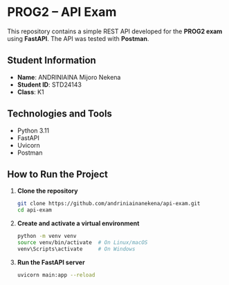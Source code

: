 # PROG2 – API Exam

This repository contains a simple REST API developed for the **PROG2 exam** using **FastAPI**. The API was tested with **Postman**.

## Student Information

- **Name**: ANDRINIAINA Mijoro Nekena 
- **Student ID**: STD24143
- **Class**: K1

## Technologies and Tools

- Python 3.11
- FastAPI
- Uvicorn
- Postman


## How to Run the Project

1. **Clone the repository**

   ```bash
   git clone https://github.com/andriniainanekena/api-exam.git
   cd api-exam
   ```

2. **Create and activate a virtual environment**

   ```bash
   python -m venv venv
   source venv/bin/activate  # On Linux/macOS
   venv\Scripts\activate     # On Windows
   ```


3. **Run the FastAPI server**

   ```bash
   uvicorn main:app --reload
   ```
